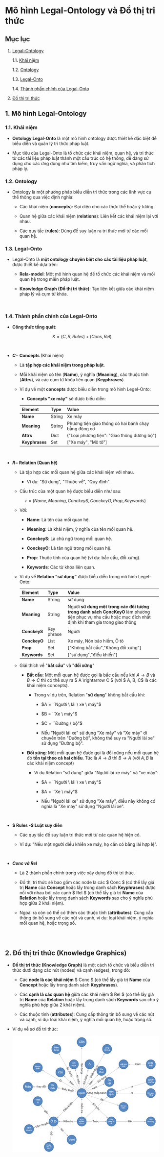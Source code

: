 # Mô hình Legal-Ontology và Đồ thị tri thức


## Mục lục
1. [Legal-Ontology](#1-mô-hình-legal-ontology)
  
    1.1. [Khái niệm](#11-khái-niệm)

    1.2. [Ontology](#12-ontology)

    1.3. [Legal-Onto](#13-legal-onto) 

    1.4. [Thành phần chính của Legal-Onto](#14-thành-phần-chính-của-legal-onto)

2. [Đồ thị tri thức](#2-đồ-thị-tri-thức-knowledge-graphics)    


## 1. Mô hình Legal-Ontology

### 1.1. Khái niệm 
  
  - **Ontology Legal-Onto** là một mô hình ontology được thiết kế đặc biệt để biểu diễn và quản lý tri thức pháp luật. 
  
  - Mục tiêu của Legal-Onto là tổ chức các khái niệm, quan hệ, và tri thức từ các tài liệu pháp luật thành một cấu trúc có hệ thống, dễ dàng sử dụng cho các ứng dụng như tìm kiếm, truy vấn ngữ nghĩa, và phân tích pháp lý.

### 1.2. Ontology
  - Ontology là một phương pháp biểu diễn tri thức trong các lĩnh vực cụ thể thông qua việc định nghĩa:
  
    - Các khái niệm (**concepts**): Đại diện cho các thực thể hoặc ý tưởng.
    
    - Quan hệ giữa các khái niệm (**relations**): Liên kết các khái niệm lại với nhau.
    
    - Các quy tắc (**rules**): Dùng để suy luận ra tri thức mới từ các mối quan hệ.

### 1.3. Legal-Onto

  - Legal-Onto là **một ontology chuyên biệt cho các tài liệu pháp luật**, được thiết kế dựa trên:
  
    - **Rela-model**: Một mô hình quan hệ để tổ chức các khái niệm và mối quan hệ trong miền pháp luật.

    - **Knowledge Graph (Đồ thị tri thức)**: Tạo liên kết giữa các khái niệm pháp lý và cụm từ khóa.
  
  <br>

### 1.4. Thành phần chính của Legal-Onto

  - **Công thức tổng quát:**

  $$     
       K = (C,R,Rules) + (Cons,Rel) 
  $$

  <br>

  - **$C -$ Concepts** (Khái niệm)
    
    - Là **tập hợp các khái niệm trong pháp luật**.

    - Mỗi khái niệm có tên (**Name**), ý nghĩa (**Meaning**), các thuộc tính (**Attrs**), và các cụm từ khóa liên quan (**Keyphrases**).

    - Ví dụ về một **concepts** được biểu diễn trong mô hình Legel-Onto:

      - **Concepts "xe máy"** sẽ được biểu diễn:

      | Element | Type | Value |
      | :--- | :--- | :--- |
      | **Name** | String | Xe máy |
      | **Meaning** | String | Phương tiện giao thông có hai bánh chạy bằng động cơ |
      | **Attrs** | Dict | {"Loại phương tiện": "Giao thông đường bộ"} |
      | **Keyphrases** | Set | ["Xe máy", "Mô tô"]

  <br>

  - **$R -$ Relation (Quan hệ)**

    - Là tập hợp các mối quan hệ giữa các khái niệm với nhau.

      - Ví dụ: "Sử dụng", "Thuộc về", "Quy định".

    - Cấu trúc của một quan hệ được biểu diễn như sau:

    $$
       r=(Name,Meaning,ConckeyS,ConckeyO,Prop,Keywords)
    $$

    - Với:
      
      - **Name**: Là tên của mối quan hệ.

      - **Meaning**: Là khái niệm, ý nghĩa của tên mối quan hệ.

      - **ConckeyS**: Là chủ ngữ trong mối quan hệ.

      - **ConckeyO**: Là tân ngữ trong mối quan hệ. 

      - **Prop**: Thuộc tính của quan hệ (ví dụ: bắc cầu, đối xứng).

      - **Keywords**: Các từ khóa liên quan.

    - Ví dụ về **Relation "sử dụng"** được biểu diễn trong mô hình Legel-Onto:

      | Element | Type | Value |
      | :--- | :--- | :--- |
      | **Name** | String | sử dụng |
      | **Meaning** | String | Người **sử dụng một trong các đối tượng trong danh sách ConcKeyO** làm phương tiện phục vụ nhu cầu hoặc mục đích nhất định khi tham gia trong giao thông |
      | **ConckeyS** | Key phrase | Người |
      | **ConckeyO** | List | Xe máy, Nón bảo hiểm, Ô tô |
      | **Prop** | Set | ["Không bắt cầu","Không đối xứng"] |
      | **Keywords** | Set | ["sử dụng","điều khiển"] |

    - Giải thích về "**bắt cầu**" và "**đối xứng**"

      - **Bắt cầu**: Một mối quan hệ được gọi là bắc cầu nếu khi $A \rightarrow B$ và $B \rightarrow C$ thì có thể suy ra $ A \rightarrow C $ (với $ A, B, C$ là các khái niệm concepts).
        
        - Trong ví dụ trên, Relation "**sử dụng**" không bắt cầu khi:

          - $A = ``Người \ lái \ xe \ máy"$
          
          - $B = ``Xe \ máy"$

          - $C = ``Đường \ bộ"$

          - Nếu "Người lái xe" sử dụng "Xe máy" và "Xe máy" di chuyển trên "Đường bộ", không thể suy ra "Người lái xe" sử dụng "Đường bộ".

      - **Đối xứng**: Một mối quan hệ được gọi là đối xứng nếu mối quan hệ đó **tồn tại theo cả hai chiều**. Tức là $A \rightarrow B$ thì $B \rightarrow A$ (với $A, B$ là các khái niệm concept)

        - Ví dụ Relation "sử dụng" giữa "Người lái xe máy" và "xe máy":
          
          - $A = ``Người \ lái \ xe \ máy"$

          - $A = ``Xe \ máy"$

          - Nếu "Người lái xe" sử dụng "Xe máy", điều này không có nghĩa là "Xe máy" sử dụng "Người lái xe".




  
  <br>

  - **$ Rules -$ Luật suy diễn**

    - Các quy tắc để suy luận tri thức mới từ các quan hệ hiện có.

    - Ví dụ: "Nếu một người điều khiển xe máy, họ cần có bằng lái hợp lệ".

 <br>

  - **$Conc \ và \ Rel$**  

    - Là 2 thành phần chính trong việc xây dựng đồ thị tri thức.

    - Đồ thị tri thức sẽ bao gồm các node là các $ Conc $ (có thể lấy giá trị **Name** của **Concept** hoặc lấy trong danh sách **Keyphrases**) được nối với nhau bởi các cạnh $ Rel $ (có thể lấy giá trị **Name** của **Relation** hoặc lấy trong danh sách **Keywords** sao cho ý nghĩa phù hợp giữa 2 khái niệm).

    - Ngoài ra còn có thể có thêm các thuộc tính (**attributes**): Cung cấp thông tin bổ sung về các nút và cạnh, ví dụ: loại khái niệm, ý nghĩa mối quan hệ, hoặc trọng số.

<br>
<br>

## 2. Đồ thị tri thức (Knowledge Graphics)

  - **Đồ thị tri thức (Knowledge Graph)** là một cách tổ chức và biểu diễn tri thức dưới dạng các nút (nodes) và cạnh (edges), trong đó:

    - Các **node là các khái niệm** $ Conc $ (có thể lấy giá trị **Name** của **Concept** hoặc lấy trong danh sách **Keyphrases**).

    - Các **cạnh là các quan hệ** giữa các khái niệm $ Rel $ (có thể lấy giá trị **Name** của **Relation** hoặc lấy trong danh sách **Keywords** sao cho ý nghĩa phù hợp giữa 2 khái niệm).

    - Các thuộc tính (**attributes**): Cung cấp thông tin bổ sung về các nút và cạnh, ví dụ: loại khái niệm, ý nghĩa mối quan hệ, hoặc trọng số.


  - Ví dụ về sơ đồ tri thức:
  
     ![Knowledge Graphics Example](/images/Knowledge-Graphics-Example.jpg)









  






